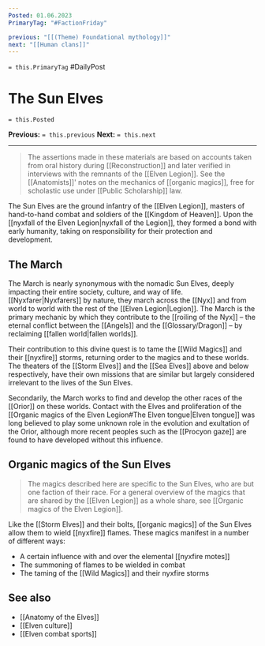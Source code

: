 ```yaml
---
Posted: 01.06.2023
PrimaryTag: "#FactionFriday"

previous: "[[(Theme) Foundational mythology]]"
next: "[[Human clans]]"
---
```

`= this.PrimaryTag` #DailyPost
# The Sun Elves
`= this.Posted`

**Previous:** `= this.previous`
**Next:** `= this.next`

---

> The assertions made in these materials are based on accounts taken from oral history during [[Reconstruction]] and later verified in interviews with the remnants of the [[Elven Legion]]. See the [[Anatomists]]' notes on the mechanics of [[organic magics]], free for scholastic use under [[Public Scholarship]] law.

The Sun Elves are the ground infantry of the [[Elven Legion]], masters of hand-to-hand combat and soldiers of the [[Kingdom of Heaven]]. Upon the [[nyxfall of the Elven Legion|nyxfall of the Legion]], they formed a bond with early humanity, taking on responsibility for their protection and development.

## The March

The March is nearly synonymous with the nomadic Sun Elves, deeply impacting their entire society, culture, and way of life. [[Nyxfarer|Nyxfarers]] by nature, they march across the [[Nyx]] and from world to world with the rest of the [[Elven Legion|Legion]]. The March is the primary mechanic by which they contribute to the [[roiling of the Nyx]] – the eternal conflict between the [[Angels]] and the [[Glossary/Dragon]] – by reclaiming [[fallen world|fallen worlds]].

Their contribution to this divine quest is to tame the [[Wild Magics]] and their [[nyxfire]] storms, returning order to the magics and to these worlds. The theaters of the [[Storm Elves]] and the [[Sea Elves]] above and below respectively, have their own missions that are similar but largely considered irrelevant to the lives of the Sun Elves.

Secondarily, the March works to find and develop the other races of the [[Orior]] on these worlds. Contact with the Elves and proliferation of the [[Organic magics of the Elven Legion#The Elven tongue|Elven tongue]] was long believed to play some unknown role in the evolution and exultation of the Orior, although more recent peoples such as the [[Procyon gaze]] are found to have developed without this influence.

## Organic magics of the Sun Elves

> The magics described here are specific to the Sun Elves, who are but one faction of their race. For a general overview of the magics that are shared by the [[Elven Legion]] as a whole share, see [[Organic magics of the Elven Legion]].

Like the [[Storm Elves]] and their bolts, [[organic magics]] of the Sun Elves allow them to wield [[nyxfire]] flames. These magics manifest in a number of different ways:
- A certain influence with and over the elemental [[nyxfire motes]]
- The summoning of flames to be wielded in combat
- The taming of the [[Wild Magics]] and their nyxfire storms

## See also
- [[Anatomy of the Elves]]
- [[Elven culture]]
- [[Elven combat sports]]